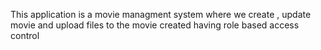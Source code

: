 This application is a movie managment system where we create , update movie and upload files to the movie created having role based access control
